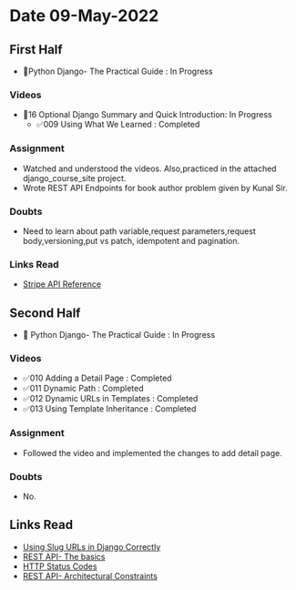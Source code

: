 # Date 09-May-2022

## First Half

- 🔄Python Django- The Practical Guide : In Progress

### Videos

- 🔄16 Optional Django Summary and Quick Introduction: In Progress
  - ✅009 Using What We Learned : Completed

### Assignment

- Watched and understood the videos. Also,practiced in the attached django_course_site project.
- Wrote REST API Endpoints for book author problem given by Kunal Sir.

### Doubts

- Need to learn about path variable,request parameters,request body,versioning,put vs patch, idempotent and pagination.

### Links Read

- [Stripe API Reference](https://stripe.com/docs/api/metadata)

## Second Half

- 🔄 Python Django- The Practical Guide : In Progress

### Videos

- ✅010 Adding a Detail Page : Completed
- ✅011 Dynamic Path : Completed
- ✅012 Dynamic URLs in Templates : Completed
- ✅013 Using Template Inheritance : Completed

### Assignment

- Followed the video and implemented the changes to add detail page.

### Doubts

- No.

## Links Read

- [Using Slug URLs in Django Correctly](https://stackoverflow.com/questions/59535275/how-do-i-use-slug-urls-correctly-in-django)
- [REST API- The basics](https://towardsdatascience.com/rest-api-the-basics-d91859537c9d)
- [HTTP Status Codes](https://restfulapi.net/http-status-codes/)
- [REST API- Architectural Constraints](https://towardsdatascience.com/rest-api-the-architectural-constraints-fc4876b41e3d)
